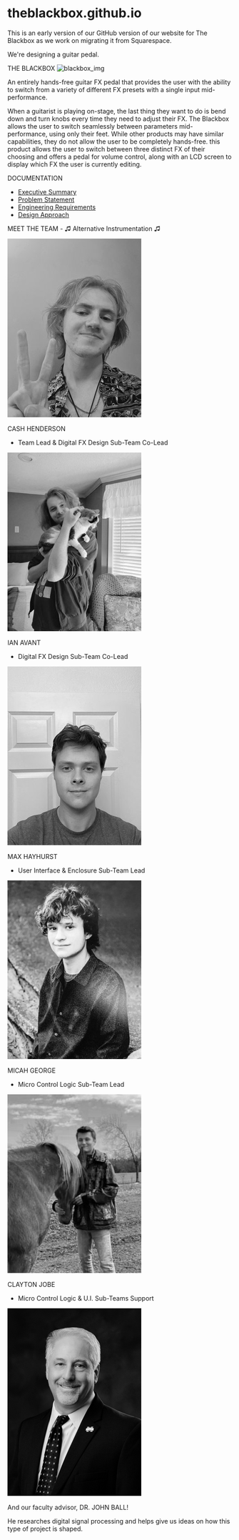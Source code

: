 # theblackbox.github.io
This is an early version of our GitHub version of our website for The Blackbox as we work on migrating it from Squarespace.

We're designing a guitar pedal.

THE BLACKBOX
![blackbox_img](theblackboximg.png)

An entirely hands-free guitar FX pedal that provides the user with the ability to switch from a variety of different FX presets with a single input mid-performance.

When a guitarist is playing on-stage, the last thing they want to do is bend down and turn knobs every time they need to adjust their FX. The Blackbox allows the user to switch seamlessly between parameters mid-performance, using only their feet. While other products may have similar capabilities, they do not allow the user to be completely hands-free. this product allows the user to switch between three distinct FX of their choosing and offers a pedal for volume control, along with an LCD screen to display which FX the user is currently editing.

DOCUMENTATION
* [Executive Summary](https://github.com/GeorgeMicah24/The-Blackbox-Website/blob/main/TheBlackbox_ExecutiveSummary_Final.pdf)
* [Problem Statement](https://github.com/GeorgeMicah24/The-Blackbox-Website/blob/main/AlternativeInstrumentation_ProblemStatement_Final.pdf)
* [Engineering Requirements](https://github.com/GeorgeMicah24/The-Blackbox-Website/blob/main/TheBlackbox_DesignRequirementSpecifications_Final-6.pdf)
* [Design Approach](https://github.com/GeorgeMicah24/The-Blackbox-Website/blob/main/TheBlackbox_ApproachDocument_Final-1-1.pdf)

MEET THE TEAM - 
♫ Alternative Instrumentation ♫

![team1_img](team1.jpg)

CASH HENDERSON
* Team Lead & Digital FX Design Sub-Team Co-Lead

![team2_img](team2.jpg)

IAN AVANT
* Digital FX Design Sub-Team Co-Lead

![team3_img](team3.jpg)

MAX HAYHURST
* User Interface & Enclosure Sub-Team Lead

![team4_img](team4.jpg)

MICAH GEORGE
* Micro Control Logic Sub-Team Lead

![team6_img](team6.jpg)

CLAYTON JOBE
* Micro Control Logic & U.I. Sub-Teams Support

![advisor_img](teamadvisior.png)

And our faculty advisor,
DR. JOHN BALL!

He researches digital signal processing and helps give us ideas on how this type of project is shaped.
